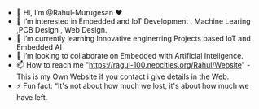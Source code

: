 - 👋 Hi, I’m @Rahul-Murugesan ❤️
- 👀 I’m interested in Embedded and IoT Development , Machine Learing ,PCB Design , Web Design.
- 🌱 I’m currently learning Innovative enginerring Projects based IoT and Embedded AI
- 💞️ I’m looking to collaborate on Embedded with Artificial Inteligence.
- 📫 How to reach me "https://ragul-100.neocities.org/Rahul/Website" -This is my Own Website if you contact i give details in the Web.
- ⚡ Fun fact: “It's not about how much we lost, it's about how much we have left.

<!---
Rahul-Murugesan/Rahul-Murugesan is a ✨ special ✨ repository because its `README.md` (this file) appears on your GitHub profile.
You can click the Preview link to take a look at your changes.
--->

